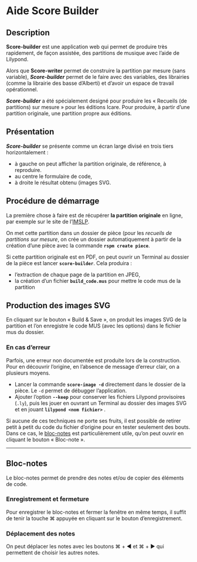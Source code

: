 # Aide Score Builder

## Description

**Score-builder** est une application web qui permet de produire très rapidement, de façon assistée, des partitions de musique avec l’aide de Lilypond.

Alors que **Score-writer** permet de construire la partition par mesure (sans variable), ***Score-builder*** permet de le faire avec des variables, des librairies (comme la librairie des basse d’Alberti) et d’avoir un espace de travail opérationnel.

***Score-builder*** a été spécialement designé pour produire les « Recueils (de partitions) sur mesure » pour les éditions Icare. Pour produire, à partir d’une partition originale, une partition propre aux éditions.

## Présentation

***Score-builder*** se présente comme un écran large divisé en trois tiers horizontalement :

* à gauche on peut afficher la partition originale, de référence, à reproduire.
* au centre le formulaire de code,
* à droite le résultat obtenu (images SVG.



## Procédure de démarrage

La première chose à faire est de récupérer **la partition originale** en ligne, par exemple sur le site de l’[IMSLP](https://imslp.org/wiki/Main_Page).

On met cette partition dans un dossier de pièce (pour les *recueils de partitions sur mesure*, on crée un dossier automatiquement à partir de la création d’une pièce avec la commande **`rspm create piece`**.

Si cette partition originale est en PDF, on peut ouvrir un Terminal au dossier de la pièce est lancer **`score-builder`**. Cela produira : 

* l’extraction de chaque page de la partition en JPEG,
* la création d’un fichier **`build_code.mus`** pour mettre le code mus de la partition



## Production des images SVG

En cliquant sur le bouton « Build & Save », on produit les images SVG de la partition et l’on enregistre le code MUS (avec les options) dans le fichier mus du dossier.

### En cas d’erreur

Parfois, une erreur non documentée est produite lors de la construction. Pour en découvrir l’origine, en l’absence de message d’erreur clair, on a plusieurs moyens.

* Lancer la commande **`score-image -d`** directement dans le dossier de la pièce. Le `-d` permet de débugger l’application.
* Ajouter l’option **`--keep`** pour conserver les fichiers Lilypond provisoires (`.ly`), puis les jouer en ouvrant un Terminal au dossier des images SVG et en jouant **`lilypond <nom fichier>`** .

Si aucune de ces techniques ne porte ses fruits, il est possible de retirer petit à petit du code du fichier d’origine pour en tester seulement des bouts. Dans ce cas, le [bloc-notes](#blocnotes) est particulièrement utile, qu’on peut ouvrir en cliquant le bouton « Bloc-note ».

---

<a name="blocnotes"></a>

## Bloc-notes

Le bloc-notes permet de prendre des notes et/ou de copier des éléments de code.

### Enregistrement et fermeture

Pour enregistrer le bloc-notes et fermer la fenêtre en même temps, il suffit de tenir la touche ⌘ appuyée en cliquant sur le bouton d’enregistrement.

### Déplacement des notes

On peut déplacer les notes avec les boutons ⌘ + ◀️ et ⌘ + ▶️ qui permettent de choisir les autres notes.
